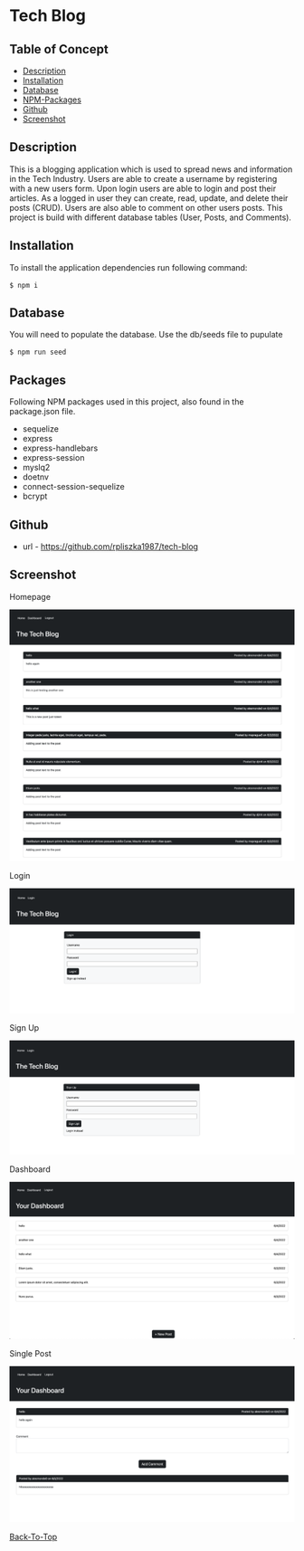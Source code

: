 # Tech Blog

## Table of Concept

- [Description](#description)
- [Installation](#installation)
- [Database](#database)
- [NPM-Packages](#packages)
- [Github](#github)
- [Screenshot](#screenshot)

## Description

This is a blogging application which is used to spread news and information in the Tech Industry. Users are able to create a username by registering with a new users form. Upon login users are able to login and post their articles. As a logged in user they can create, read, update, and delete their posts (CRUD). Users are also able to comment on other users posts. This project is build with different database tables (User, Posts, and Comments).

## Installation

To install the application dependencies run following command:

```console
$ npm i
```

## Database

You will need to populate the database. Use the db/seeds file to pupulate

```console
$ npm run seed
```

## Packages

Following NPM packages used in this project, also found in the package.json file.

- sequelize
- express
- express-handlebars
- express-session
- myslq2
- doetnv
- connect-session-sequelize
- bcrypt

## Github

- url - https://github.com/rpliszka1987/tech-blog

## Screenshot

Homepage

![homepage](/images/Homepage.png)

Login

![login](/images/Login-page.png)

Sign Up

![signup](/images/Sign-up-page.png)

Dashboard

![dashboard](/images/Dashboard-page.png)

Single Post

![single-post](/images/Single-post-page.png)

[Back-To-Top](#tech-blog)
